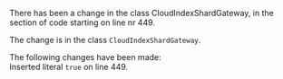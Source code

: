 There has been a change in the class CloudIndexShardGateway, in the section of code starting on line nr 449.
  
The change is in the class ```CloudIndexShardGateway```.
  
The following changes have been made:  
Inserted literal ```true``` on line 449.  
